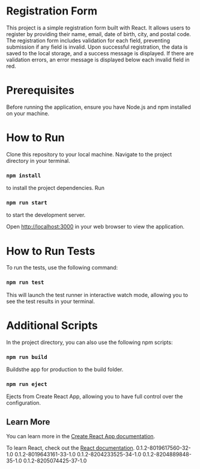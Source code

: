# Registration Form
This project is a simple registration form built with React. It allows users to register by providing their name, email, date of birth, city, and postal code. The registration form includes validation for each field, preventing submission if any field is invalid. Upon successful registration, the data is saved to the local storage, and a success message is displayed. If there are validation errors, an error message is displayed below each invalid field in red.

# Prerequisites
Before running the application, ensure you have Node.js and npm installed on your machine.

# How to Run
Clone this repository to your local machine.
Navigate to the project directory in your terminal.
### `npm install` 
to install the project dependencies.
Run
### `npm run start` 
to start the development server.

Open [http://localhost:3000](http://localhost:3000) in your web browser to view the application.

# How to Run Tests
To run the tests, use the following command:

### `npm run test` 
This will launch the test runner in interactive watch mode, allowing you to see the test results in your terminal.

# Additional Scripts
In the project directory, you can also use the following npm scripts:

### `npm run build`
Buildsthe app for production to the build folder.

### `npm run eject`
Ejects from Create React App, allowing you to have full control over the configuration.



## Learn More

You can learn more in the [Create React App documentation](https://facebook.github.io/create-react-app/docs/getting-started).

To learn React, check out the [React documentation](https://reactjs.org/).
0.1.2-8019617560-32-1.0
0.1.2-8019643161-33-1.0
0.1.2-8204233525-34-1.0
0.1.2-8204889848-35-1.0
0.1.2-8205074425-37-1.0
